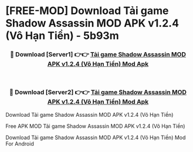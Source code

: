 # [FREE-MOD] Download Tải game Shadow Assassin MOD APK v1.2.4 (Vô Hạn Tiền) - 5b93m


<div align="center">
<h3>🔴 Download [Server1] 👉👉 <a href="https://apk-comot.site?title=Tải_game_Shadow_Assassin_MOD_APK_v1.2.4_(Vô_Hạn_Tiền)">Tải game Shadow Assassin MOD APK v1.2.4 (Vô Hạn Tiền) Mod Apk</a></h3><br>

<h3>🔴 Download [Server2] 👉👉 <a href="https://apk-comot.site?title=Tải_game_Shadow_Assassin_MOD_APK_v1.2.4_(Vô_Hạn_Tiền)">Tải game Shadow Assassin MOD APK v1.2.4 (Vô Hạn Tiền) Mod Apk</a></h3>
</div>



Download Tải game Shadow Assassin MOD APK v1.2.4 (Vô Hạn Tiền) 

Free APK MOD Tải game Shadow Assassin MOD APK v1.2.4 (Vô Hạn Tiền) 

Download Tải game Shadow Assassin MOD APK v1.2.4 (Vô Hạn Tiền) Mod For Android
